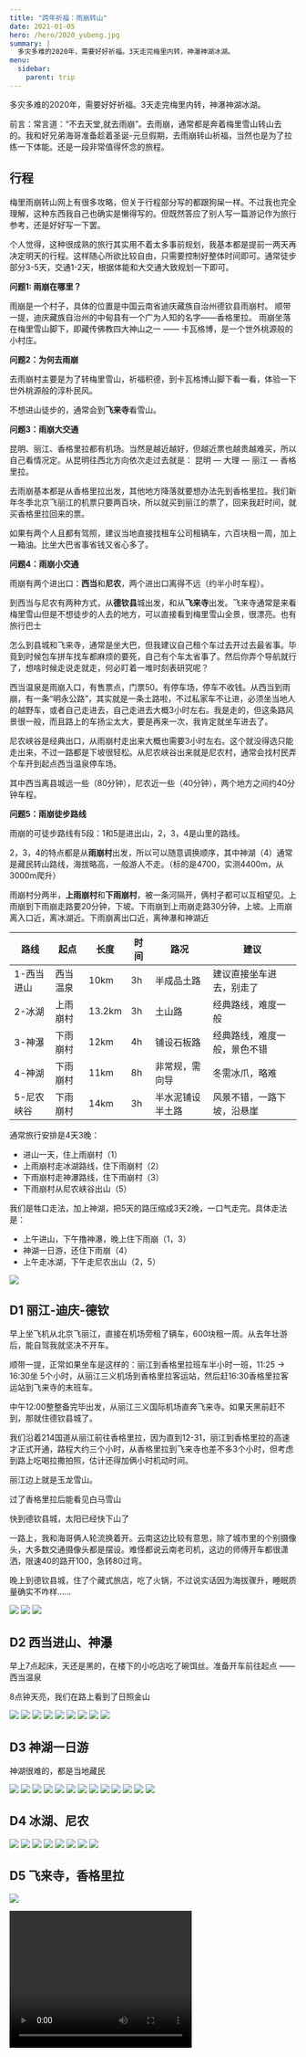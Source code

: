 ```yaml
---
title: "跨年祈福：雨崩转山"
date: 2021-01-05
hero: /hero/2020_yubeng.jpg
summary: |
  多灾多难的2020年，需要好好祈福。3天走完梅里内转，神瀑神湖冰湖。
menu:
  sidebar:
    parent: trip
---
```


多灾多难的2020年，需要好好祈福。3天走完梅里内转，神瀑神湖冰湖。


前言：常言道：“不去天堂,就去雨崩”。去雨崩，通常都是奔着梅里雪山转山去的。我和好兄弟海哥准备趁着圣诞-元旦假期，去雨崩转山祈福，当然也是为了拉练一下体能。还是一段非常值得怀念的旅程。



## 行程

梅里雨崩转山网上有很多攻略，但关于行程部分写的都跟狗屎一样。不过我也完全理解，这种东西我自己也确实是懒得写的。但既然答应了别人写一篇游记作为旅行参考，还是好好写一下罢。

个人觉得，这种很成熟的旅行其实用不着太多事前规划，我基本都是提前一两天再决定明天的行程。这样随心所欲比较自由，只需要控制好整体时间即可。通常徒步部分3-5天，交通1-2天，根据体能和大交通大致规划一下即可。



**问题1: 雨崩在哪里？**

雨崩是一个村子，具体的位置是中国云南省迪庆藏族自治州德钦县雨崩村。
顺带一提，迪庆藏族自治州的中甸县有一个广为人知的名字——香格里拉。
雨崩坐落在梅里雪山脚下，即藏传佛教四大神山之一 —— 卡瓦格博，是一个世外桃源般的小村庄。




**问题2：为何去雨崩**

去雨崩村主要是为了转梅里雪山，祈福积德，到卡瓦格博山脚下看一看，体验一下世外桃源般的淳朴民风。

不想进山徒步的，通常会到**飞来寺**看雪山。



**问题3：雨崩大交通**

昆明、丽江、香格里拉都有机场。当然是越近越好，但越近票也越贵越难买，所以自己看情况定。从昆明往西北方向依次走过去就是： 昆明 — 大理 — 丽江 — 香格里拉。

去雨崩基本都是从香格里拉出发，其他地方降落就要想办法先到香格里拉。我们新年冬季北京飞丽江的机票只要两百块，所以就买到丽江的票了，回来我赶时间，就买香格里拉回来的票。

如果有两个人且都有驾照，建议当地直接找租车公司租辆车，六百块租一周，加上一箱油。比坐大巴省事省钱又省心多了。



**问题4：雨崩小交通**

雨崩有两个进出口：**西当**和**尼农**，两个进出口离得不远（约半小时车程）。

到西当与尼农有两种方式，从**德钦县**城出发，和从**飞来寺**出发。飞来寺通常是来看梅里雪山但是不想徒步的人去的地方，可以直接看到梅里雪山全景，很漂亮。也有旅行巴士

怎么到县城和飞来寺，通常是坐大巴，但我建议自己租个车过去开过去最省事。毕竟到时候包车拼车找车都麻烦的要死，自己有个车太省事了。然后你弄个导航就行了，想啥时候走说走就走，何必盯着一堆时刻表研究呢？

西当温泉是雨崩入口，有售票点，门票50。有停车场，停车不收钱。从西当到雨崩，有一条“明永公路”，其实就是一条土路啦，不过私家车不让进，必须坐当地人的越野车，或者自己走进去，自己走进去大概3小时左右。我是走的，但这条路风景很一般，而且路上的车扬尘太大，要是再来一次，我肯定就坐车进去了。

尼农峡谷是经典出口，从雨崩村走出来大概也需要3小时左右。这个就没得选只能走出来，不过一路都是下坡很轻松。从尼农峡谷出来就是尼农村，通常会找村民弄个车开到起点西当温泉停车场。

其中西当离县城远一些（80分钟），尼农近一些（40分钟），两个地方之间约40分钟车程。



**问题5：雨崩徒步路线**

雨崩的可徒步路线有5段：1和5是进出山，2，3，4是山里的路线。

2，3，4的特点都是从**雨崩村**出发，所以可以随意调换顺序，其中神湖（4）通常是藏民转山路线，海拔略高，一般游人不走。（标的是4700，实测4400m，从3000m爬升）

雨崩村分两半，**上雨崩村**和**下雨崩村**，被一条河隔开，俩村子都可以互相望见。上雨崩到下雨崩走路要20分钟，下坡。下雨崩到上雨崩走路30分钟，上坡。上雨崩离入口近，离冰湖近。下雨崩离出口近，离神瀑和神湖近

| 路线     | 起点   | 长度     | 时间 | 路况       | 建议             |
|--------|------|--------|----|----------|----------------|
| 1-西当进山 | 西当温泉 | 10km   | 3h | 半成品土路    | 建议直接坐车进去，别走了   |
| 2-冰湖   | 上雨崩村 | 13.2km | 3h | 土山路      | 经典路线，难度一般      |
| 3-神瀑   | 下雨崩村 | 12km   | 4h | 铺设石板路    | 经典路线，难度一般，景色不错 |
| 4-神湖   | 下雨崩村 | 11km   | 8h | 非常规，需向导  | 冬需冰爪，略难        |
| 5-尼农峡谷 | 下雨崩村 | 14km   | 3h | 半水泥铺设半土路 | 风景不错，一路下坡，沿悬崖  |

通常旅行安排是4天3晚：

* 进山一天，住上雨崩村（1）
* 上雨崩村走冰湖路线，住下雨崩村（2）
* 下雨崩村走神瀑路线，住下雨崩村（3）
* 下雨崩村从尼农峡谷出山（5）

我们是牲口走法，加上神湖，把5天的路压缩成3天2晚，一口气走完。具体走法是：

* 上午进山，下午撸神瀑，晚上住下雨崩（1，3）
* 神湖一日游，还住下雨崩（4）
* 上午走冰湖，下午走尼农出山（2，5）

![](route.jpg)







## D1 丽江-迪庆-德钦

早上坐飞机从北京飞丽江，直接在机场旁租了辆车，600块租一周。从去年壮游后，能自驾我就坚决不开车。

顺带一提，正常如果坐车是这样的：丽江到香格里拉班车半小时一班，11:25 -> 16:30坐 5个小时，从丽江三义机场到香格里拉客运站，然后赶16:30香格里拉客运站到飞来寺的末班车。

中午12:00整整备完毕出发，从丽江三义国际机场直奔飞来寺。如果天黑前赶不到，那就住德钦县城了。

我们沿着214国道从丽江前往香格里拉，因为直到12-31，丽江到香格里拉的高速才正式开通，路程大约三个小时，从香格里拉到飞来寺也差不多3个小时，但考虑到路上吃喝拉撒拍照，估计还得加俩小时机动时间。



丽江边上就是玉龙雪山。



过了香格里拉后能看见白马雪山



快到德钦县城，太阳已经快下山了



一路上，我和海哥俩人轮流换着开。云南这边比较有意思，除了城市里的个别摄像头，大多数交通摄像头都是摆设。难怪都说云南老司机，这边的师傅开车都很潇洒，限速40的路开100，急转80过弯。



晚上到德钦县城，住了个藏式旅店，吃了火锅，不过说实话因为海拔骤升，睡眠质量确实不咋样……





![](d1-1.jpg)
![](d1-2.jpg)
![](d1-3.jpg)







## D2 西当进山、神瀑

 早上7点起床，天还是黑的，在楼下的小吃店吃了碗饵丝。准备开车前往起点 —— 西当温泉

8点钟天亮，我们在路上看到了日照金山

![](d2-1.jpg)
![](d2-3.jpg)
![](d2-4.jpg)
![](d2-5.jpg)
![](d2-6.jpg)
![](d2-7.jpg)
![](d2-8.jpg)
![](d2-10.jpg)
![](d2-11.jpg)





## D3 神湖一日游

 神湖很难的，都是当地藏民


![](d3-0.jpg)
![](d3-1.jpg)
![](d3-2.jpg)
![](d3-3.jpg)
![](d3-4.jpg)
![](d3-5.jpg)
![](d3-6.jpg)
![](d3-33.jpg)
![](d3-45.jpg)
![](d3-46.jpg)
![](d3-47.jpg)
![](d3-48.jpg)
![](d3-49.jpg)



## D4 冰湖、尼农

![](d4-3.jpg)
![](d4-4.jpg)
![](d4-5.jpg)
![](d4-6.jpg)
![](d4-7.jpg)
![](d4-8.jpg)
![](d4-9.jpg)
![](d4-10.jpg)



## D5 飞来寺，香格里拉

![](d5-1.jpg)












<video width="320" height="240" controls>
  <source src="slide.mp4" type="video/mp4">
</video>






